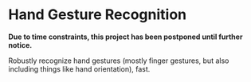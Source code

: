 # Hand Gesture Recognition
**Due to time constraints, this project has been postponed until further notice.**

Robustly recognize hand gestures (mostly finger gestures, but also including things like hand orientation), fast.